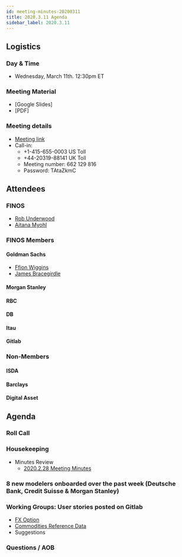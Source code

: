 ```yaml
---
id: meeting-minutes-20200311
title: 2020.3.11 Agenda
sidebar_label: 2020.3.11
---
```


## Logistics 
### Day & Time
* Wednesday, March 11th. 12:30pm ET

### Meeting Material
* [Google Slides]
* [PDF]

### Meeting details

* [Meeting link](https://finos.webex.com/finos/j.php?MTID=m9faeb59f9167a188a0cde9a2209b9447)
* Call-in: 
    * +1-415-655-0003 US Toll
    * +44-20319-88141 UK Toll
    * Meeting number: 662 129 816
    * Password: TAtaZkmC

## Attendees 
### FINOS
* [Rob Underwood](https://github.com/brooklynrob)
* [Aitana Myohl](https://github.com/aitana16)

### FINOS Members
#### Goldman Sachs
* [Ffion Wiggins](https://github.com/ffionwiggins)
* [James Bracegirdle](https://github.com/gs-bracej)

#### Morgan Stanley

#### RBC

####  DB

#### Itau

#### Gitlab


### Non-Members
#### ISDA

#### Barclays

#### Digital Asset


## Agenda

### Roll Call

### Housekeeping
* Minutes Review
    * [2020.2.28 Meeting Minutes](https://github.com/finos/alloy/blob/master/meeting-minutes/2020.2.28-pilot-project-minutes.md)

### 8 new modelers onboarded over the past week (Deutsche Bank, Credit Suisse & Morgan Stanley)

### Working Groups: User stories posted on Gitlab
* [FX Option](https://gitlab.alloy.finos.org/alloy-pilot/cdm/issues)
* [Commodities Reference Data](https://gitlab.alloy.finos.org/alloy-pilot/cmlrefdata/issues/) 
* Suggestions

### Questions / AOB
